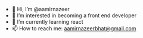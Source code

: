 - 👋 Hi, I’m @aamirnazeer
- 👀 I’m interested in becoming a front end developer
- 🌱 I’m currently learning react
- 📫 How to reach me: aamirnazeerbhat@gmail.com

<!---
aamirnazeer/aamirnazeer is a ✨ special ✨ repository because its `README.md` (this file) appears on your GitHub profile.
You can click the Preview link to take a look at your changes.
--->
